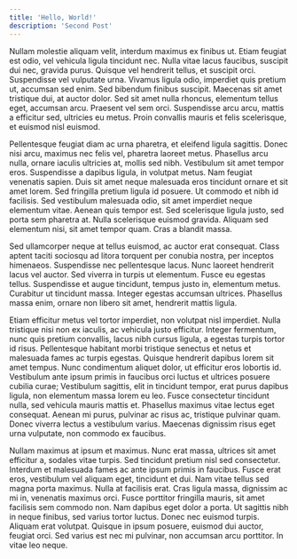 ```yaml
---
title: 'Hello, World!'
description: 'Second Post'
---
```


Nullam molestie aliquam velit, interdum maximus ex finibus ut. Etiam feugiat est odio, vel vehicula ligula tincidunt nec. Nulla vitae lacus faucibus, suscipit dui nec, gravida purus. Quisque vel hendrerit tellus, et suscipit orci. Suspendisse vel vulputate urna. Vivamus ligula odio, imperdiet quis pretium ut, accumsan sed enim. Sed bibendum finibus suscipit. Maecenas sit amet tristique dui, at auctor dolor. Sed sit amet nulla rhoncus, elementum tellus eget, accumsan arcu. Praesent vel sem orci. Suspendisse arcu arcu, mattis a efficitur sed, ultricies eu metus. Proin convallis mauris et felis scelerisque, et euismod nisl euismod.

Pellentesque feugiat diam ac urna pharetra, et eleifend ligula sagittis. Donec nisi arcu, maximus nec felis vel, pharetra laoreet metus. Phasellus arcu nulla, ornare iaculis ultricies at, mollis sed nibh. Vestibulum sit amet tempor eros. Suspendisse a dapibus ligula, in volutpat metus. Nam feugiat venenatis sapien. Duis sit amet neque malesuada eros tincidunt ornare et sit amet lorem. Sed fringilla pretium ligula id posuere. Ut commodo et nibh id facilisis. Sed vestibulum malesuada odio, sit amet imperdiet neque elementum vitae. Aenean quis tempor est. Sed scelerisque ligula justo, sed porta sem pharetra at. Nulla scelerisque euismod gravida. Aliquam sed elementum nisi, sit amet tempor quam. Cras a blandit massa.

Sed ullamcorper neque at tellus euismod, ac auctor erat consequat. Class aptent taciti sociosqu ad litora torquent per conubia nostra, per inceptos himenaeos. Suspendisse nec pellentesque lacus. Nunc laoreet hendrerit lacus vel auctor. Sed viverra in turpis ut elementum. Fusce eu egestas tellus. Suspendisse et augue tincidunt, tempus justo in, elementum metus. Curabitur ut tincidunt massa. Integer egestas accumsan ultrices. Phasellus massa enim, ornare non libero sit amet, hendrerit mattis ligula.

Etiam efficitur metus vel tortor imperdiet, non volutpat nisl imperdiet. Nulla tristique nisi non ex iaculis, ac vehicula justo efficitur. Integer fermentum, nunc quis pretium convallis, lacus nibh cursus ligula, a egestas turpis tortor id risus. Pellentesque habitant morbi tristique senectus et netus et malesuada fames ac turpis egestas. Quisque hendrerit dapibus lorem sit amet tempus. Nunc condimentum aliquet dolor, ut efficitur eros lobortis id. Vestibulum ante ipsum primis in faucibus orci luctus et ultrices posuere cubilia curae; Vestibulum sagittis, elit in tincidunt tempor, erat purus dapibus ligula, non elementum massa lorem eu leo. Fusce consectetur tincidunt nulla, sed vehicula mauris mattis et. Phasellus maximus vitae lectus eget consequat. Aenean mi purus, pulvinar ac risus ac, tristique pulvinar quam. Donec viverra lectus a vestibulum varius. Maecenas dignissim risus eget urna vulputate, non commodo ex faucibus.

Nullam maximus at ipsum et maximus. Nunc erat massa, ultrices sit amet efficitur a, sodales vitae turpis. Sed tincidunt pretium nisl sed consectetur. Interdum et malesuada fames ac ante ipsum primis in faucibus. Fusce erat eros, vestibulum vel aliquam eget, tincidunt et dui. Nam vitae tellus sed magna porta maximus. Nulla at facilisis erat. Cras ligula massa, dignissim ac mi in, venenatis maximus orci. Fusce porttitor fringilla mauris, sit amet facilisis sem commodo non. Nam dapibus eget dolor a porta. Ut sagittis nibh in neque finibus, sed varius tortor luctus. Donec nec euismod turpis. Aliquam erat volutpat. Quisque in ipsum posuere, euismod dui auctor, feugiat orci. Sed varius est nec mi pulvinar, non accumsan arcu porttitor. In vitae leo neque.